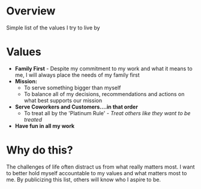 Overview
=========
Simple list of the values I try to live by

# Values
* **Family First** - Despite my commitment to my work and what it means to me, I will always place the needs of my family first
* **Mission:**
	* To serve something bigger than myself
	* To balance all of my decisions, recommendations and actions on what best supports our mission
* **Serve Coworkers and Customers....in that order**
	* To treat all by the 'Platinum Rule' - *Treat others like they want to be treated*
* **Have fun in all my work**

# Why do this?
The challenges of life often distract us from what really matters most.  I want to better hold myself accountable to my values and what matters most to me.  By publicizing this list, others will know who I aspire to be.
